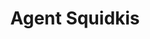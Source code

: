 ---
slug: agent-squidkis
title: Agent Squidkis
description: "Agent Squidkis is an exciting online game. Play for free directly in your browser!"
icon: /images/new_mods/Agent Squidkis.png
url: https://wowtbc.net/sprunkin/agent-sprunkis/index.html
previewImage: /images/new_mods/Agent Squidkis.png
type: new mods

# SEO配置
seo:
  title: "Agent Squidkis - Play Free Online Game | Fun Browser Games"
  description: "Agent Squidkis - Play this fun online game for free in your browser. No download required!"
  ogImage: "/images/new_mods/Agent Squidkis.png"
  keywords: "agent-squidkis, online game, browser game, free game, new mods game, play online"

videoUrls:
  - https://www.youtube.com/embed/example1
  - https://www.youtube.com/embed/example2

whyPlay:
  title: "Why Play Agent Squidkis?"
  items:
    - "Immersive Gameplay: Agent Squidkis offers an engaging and immersive gaming experience that will keep you entertained for hours"
    - "Challenging Levels: Test your skills with increasingly difficult challenges and obstacles"
    - "Beautiful Graphics: Enjoy stunning visuals and smooth animations that bring the game world to life"
    - "Regular Updates: New content and features are added regularly to keep the game fresh and exciting"
    - "Free to Play: Experience all the fun without spending a penny"
    - "Community Features: Connect with other players, share strategies, and compete for high scores"
    - "Cross-Platform: Play on any device with a web browser, no downloads required"

features:
  title: "Key Features of Agent Squidkis"
  image: "/images/new_mods/Agent Squidkis.png"
  items:
    - "Intuitive Controls: Easy to learn controls make Agent Squidkis accessible for players of all skill levels"
    - "Multiple Game Modes: Enjoy various gameplay options that provide different challenges and experiences"
    - "Character Customization: Personalize your gaming experience with unique characters and items"
    - "Achievement System: Complete special tasks to earn rewards and recognition"
    - "Leaderboards: Compete with players worldwide and see who can achieve the highest scores"

characteristics:
  title: "Game Characteristics"
  image: "/images/new_mods/Agent Squidkis.png"
  items:
    - "Genre: New mods game with elements of strategy and skill"
    - "Difficulty: Suitable for both casual gamers and those seeking a challenge"
    - "Play Time: Quick sessions or extended gameplay, depending on your preference"
    - "Art Style: Vibrant and engaging visuals that enhance the gaming experience"
    - "Sound Design: Immersive audio that complements the gameplay perfectly"

info: "Agent Squidkis is an exciting online game that offers players a unique and engaging gaming experience. With its intuitive controls, stunning visuals, and challenging gameplay, Agent Squidkis provides hours of entertainment for players of all ages and skill levels. Whether you're looking for a quick gaming session during a break or an extended play session, Agent Squidkis delivers an immersive experience that will keep you coming back for more. The game features multiple levels of increasing difficulty, ensuring that players are constantly challenged as they progress. With regular updates adding new content and features, Agent Squidkis remains fresh and exciting, providing endless entertainment options for its growing community of players."

howToPlayIntro: "Welcome to Agent Squidkis! This guide will walk you through the basics and help you master the game. Whether you're a beginner or looking to improve your skills, these tips and instructions will enhance your gaming experience."

howToPlaySteps:
  - title: "Getting Started"
    description: "Begin your Agent Squidkis adventure by familiarizing yourself with the controls. Use your keyboard or mouse to navigate through the game interface. The tutorial will guide you through the basic mechanics and help you understand the objectives."
  - title: "Understanding the Objectives"
    description: "In Agent Squidkis, your main goal is to progress through levels by completing specific objectives. Each level presents unique challenges that require different strategies and approaches."
  - title: "Mastering the Controls"
    description: "Practice using the controls to improve your precision and reaction time. Agent Squidkis requires quick reflexes and strategic thinking to overcome obstacles and defeat opponents."
  - title: "Utilizing Power-ups"
    description: "Collect power-ups throughout the game to enhance your abilities and overcome difficult challenges. Each power-up offers unique advantages that can be crucial for success."
  - title: "Developing Strategies"
    description: "As you progress in Agent Squidkis, develop effective strategies for different scenarios. Analyze patterns, anticipate challenges, and adapt your approach to maximize your performance."

faq:
  title: "Frequently Asked Questions about Agent Squidkis"
  items:
    - question: "Is Agent Squidkis free to play?"
      answer: "Yes, Agent Squidkis is completely free to play directly in your web browser. No downloads or purchases are required to enjoy the full game experience."
    - question: "Can I play Agent Squidkis on mobile devices?"
      answer: "Yes, Agent Squidkis is optimized for both desktop and mobile play. You can enjoy the game on any device with a web browser and internet connection."
    - question: "Are there any in-game purchases?"
      answer: "While Agent Squidkis is free to play, there may be optional in-game purchases available for cosmetic items or additional features that don't affect core gameplay."
    - question: "How often is Agent Squidkis updated?"
      answer: "The developers regularly update Agent Squidkis with new content, features, and improvements based on player feedback and game performance."
    - question: "Can I play Agent Squidkis offline?"
      answer: "Currently, Agent Squidkis requires an internet connection to play as it's a browser-based online game."
    - question: "Is Agent Squidkis suitable for children?"
      answer: "Yes, Agent Squidkis is designed to be family-friendly and suitable for players of all ages."
    - question: "How do I report bugs or issues?"
      answer: "If you encounter any problems while playing Agent Squidkis, you can report them through the game's support page or contact the developers directly through their website."
    - question: "Still Have Questions?"
      answer: "If you have additional questions about Agent Squidkis that aren't covered in this FAQ, please visit our support center or contact our customer service team for assistance."
---